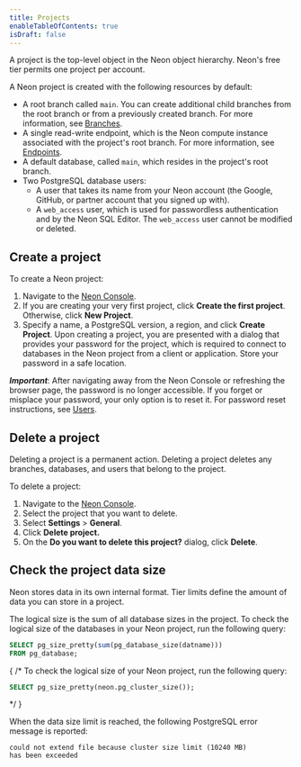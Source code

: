 ```yaml
---
title: Projects
enableTableOfContents: true
isDraft: false
---
```


A project is the top-level object in the Neon object hierarchy. Neon's free tier permits one project per account.

A Neon project is created with the following resources by default:

- A root branch called `main`. You can create additional child branches from the root branch or from a previously created branch. For more information, see [Branches](../branches).
- A single read-write endpoint, which is the Neon compute instance associated with the project's root branch. For more information, see [Endpoints](../branches).
- A default database, called `main`, which resides in the project's root branch.
- Two PostgreSQL database users:
  - A user that takes its name from your Neon account (the Google, GitHub, or partner account that you signed up with).
  - A `web_access` user, which is used for passwordless authentication and by the Neon SQL Editor. The `web_access` user cannot be modified or deleted.

## Create a project

To create a Neon project:

1. Navigate to the [Neon Console](https://console.neon.tech).
2. If you are creating your very first project, click **Create the first project**. Otherwise, click **New Project**.
3. Specify a name, a PostgreSQL version, a region, and click **Create Project**. Upon creating a project, you are presented with a dialog that provides your password for the project, which is required to connect to databases in the Neon project from a client or application. Store your password in a safe location.

**_Important_**: After navigating away from the Neon Console or refreshing the browser page, the password is no longer accessible. If you forget or misplace your password, your only option is to reset it. For password reset instructions, see [Users](../users).

## Delete a project

Deleting a project is a permanent action. Deleting a project deletes any branches, databases, and users that belong to the project.

To delete a project:

1. Navigate to the [Neon Console](https://console.neon.tech).
2. Select the project that you want to delete.
3. Select **Settings** > **General**.
4. Click **Delete project.**
5. On the **Do you want to delete this project?** dialog, click **Delete**.

## Check the project data size

Neon stores data in its own internal format. Tier limits define the amount of data you can store in a project. 

The logical size is the sum of all database sizes in the project. To check the logical size of the databases in your Neon project, run the following query:

```sql
SELECT pg_size_pretty(sum(pg_database_size(datname)))
FROM pg_database;
```

{
/* To check the logical size of your Neon project, run the following query:

```sql
SELECT pg_size_pretty(neon.pg_cluster_size());
```

*/
}

When the data size limit is reached, the following PostgreSQL error message is reported:

```text
could not extend file because cluster size limit (10240 MB)
has been exceeded
```
